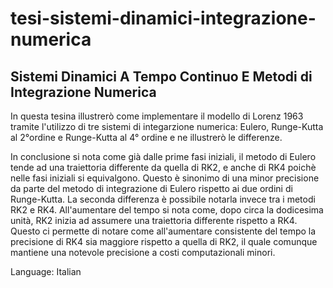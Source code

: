 # tesi-sistemi-dinamici-integrazione-numerica

## Sistemi Dinamici A Tempo Continuo E Metodi di Integrazione Numerica

In questa tesina illustrerò come implementare il modello di Lorenz 1963 tramite l'utilizzo di tre sistemi di integarzione numerica: Eulero, Runge-Kutta al 2°ordine e Runge-Kutta al 4° ordine e ne illustrerò le differenze.

In conclusione si nota come già dalle prime fasi iniziali, il metodo di Eulero tende ad una traiettoria differente da quella di RK2, e anche di RK4 poichè nelle fasi iniziali si equivalgono. Questo è sinonimo di una minor precisione da parte del metodo di integrazione di Eulero rispetto ai due ordini di Runge-Kutta. 
La seconda differenza è possibile notarla invece tra i metodi RK2 e RK4. All'aumentare del tempo si nota come, dopo circa la dodicesima unità, RK2 inizia ad assumere una traiettoria differente rispetto a RK4. Questo ci permette di notare come all'aumentare consistente del tempo la precisione di RK4 sia maggiore rispetto a quella di RK2, il quale comunque mantiene una notevole precisione a costi computazionali minori.

Language: Italian

